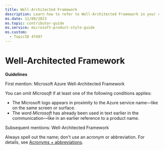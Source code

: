 ```yaml
---
title: Well-Architected Framework
description: Learn how to refer to Well-Architected Framework in your content.
ms.date: 11/09/2023
ms.topic: contributor-guide
ms.service: microsoft-product-style-guide
ms.custom:
  - TopicID 47497
---
```



# Well-Architected Framework

**Guidelines**

First mention: Microsoft Azure Well-Architected Framework

You can omit *Microsoft* if at least one of the following conditions applies:

- The Microsoft logo appears in proximity to the Azure service name—like on the same screen or surface.
- The word *Microsoft* has already been used in text earlier in the communication—like in an earlier reference to a product name.

Subsequent mentions: Well-Architected Framework

Always spell out the name; don't use an acronym or abbreviation. For details, see [Acronyms + abbreviations](~\acronyms-and-abbreviations.md).


